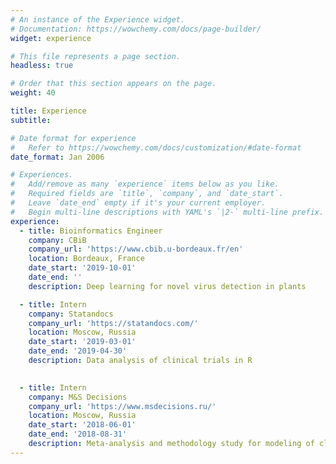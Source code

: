 ```yaml
---
# An instance of the Experience widget.
# Documentation: https://wowchemy.com/docs/page-builder/
widget: experience

# This file represents a page section.
headless: true

# Order that this section appears on the page.
weight: 40

title: Experience
subtitle:

# Date format for experience
#   Refer to https://wowchemy.com/docs/customization/#date-format
date_format: Jan 2006

# Experiences.
#   Add/remove as many `experience` items below as you like.
#   Required fields are `title`, `company`, and `date_start`.
#   Leave `date_end` empty if it's your current employer.
#   Begin multi-line descriptions with YAML's `|2-` multi-line prefix.
experience:
  - title: Bioinformatics Engineer
    company: CBiB
    company_url: 'https://www.cbib.u-bordeaux.fr/en'
    location: Bordeaux, France
    date_start: '2019-10-01'
    date_end: ''
    description: Deep learning for novel virus detection in plants

  - title: Intern
    company: Statandocs
    company_url: 'https://statandocs.com/'
    location: Moscow, Russia
    date_start: '2019-03-01'
    date_end: '2019-04-30'
    description: Data analysis of clinical trials in R

        
  - title: Intern
    company: M&S Decisions
    company_url: 'https://www.msdecisions.ru/'
    location: Moscow, Russia
    date_start: '2018-06-01'
    date_end: '2018-08-31'
    description: Meta-analysis and methodology study for modeling of clinical endpoints in Chronic Obstructive Pulmonary Disease 
---
```


